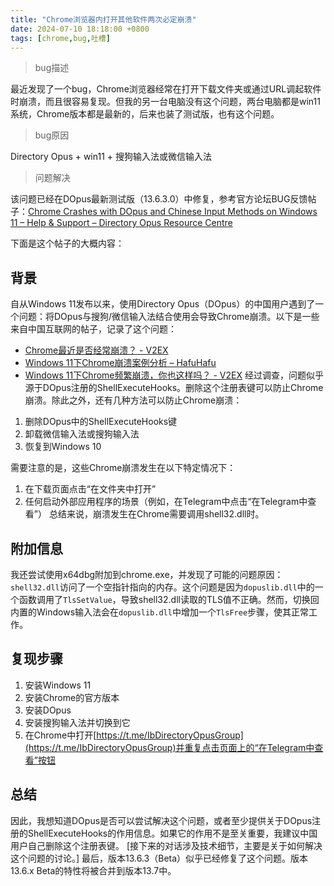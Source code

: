 ```yaml
---
title: "Chrome浏览器内打开其他软件两次必定崩溃"
date: 2024-07-10 18:18:00 +0800
tags: [chrome,bug,吐槽]
---
```


> bug描述

最近发现了一个bug，Chrome浏览器经常在打开下载文件夹或通过URL调起软件时崩溃，而且很容易复现。但我的另一台电脑没有这个问题，两台电脑都是win11系统，Chrome版本都是最新的，后来也装了测试版，也有这个问题。
> bug原因

Directory Opus + win11 + 搜狗输入法或微信输入法

> 问题解决

该问题已经在DOpus最新测试版（13.6.3.0）中修复，参考官方论坛BUG反馈帖子：[Chrome Crashes with DOpus and Chinese Input Methods on Windows 11 – Help & Support – Directory Opus Resource Centre](https://resource.dopus.com/t/chrome-crashes-with-dopus-and-chinese-input-methods-on-windows-11/50811)

下面是这个帖子的大概内容：

## 背景
自从Windows 11发布以来，使用Directory Opus（DOpus）的中国用户遇到了一个问题：将DOpus与搜狗/微信输入法结合使用会导致Chrome崩溃。以下是一些来自中国互联网的帖子，记录了这个问题：
  * [Chrome最近是否经常崩溃？ - V2EX](https://www.v2ex.com)
  * [Windows 11下Chrome崩溃案例分析 – HafuHafu](https://hafuhafu.com)
  * [Windows 11下Chrome频繁崩溃，你也这样吗？ - V2EX](https://machbbs.com)
经过调查，问题似乎源于DOpus注册的ShellExecuteHooks。删除这个注册表键可以防止Chrome崩溃。除此之外，还有几种方法可以防止Chrome崩溃：
  1. 删除DOpus中的ShellExecuteHooks键
  2. 卸载微信输入法或搜狗输入法
  3. 恢复到Windows 10

需要注意的是，这些Chrome崩溃发生在以下特定情况下：
1. 在下载页面点击“在文件夹中打开”
2. 任何启动外部应用程序的场景（例如，在Telegram中点击“在Telegram中查看”）
总结来说，崩溃发生在Chrome需要调用shell32.dll时。

## 附加信息

我还尝试使用x64dbg附加到chrome.exe，并发现了可能的问题原因：`shell32.dll`访问了一个空指针指向的内存。这个问题是因为`dopuslib.dll`中的一个函数调用了`TlsSetValue`，导致shell32.dll读取的TLS值不正确。然而，切换回内置的Windows输入法会在`dopuslib.dll`中增加一个`TlsFree`步骤，使其正常工作。

## 复现步骤
  1. 安装Windows 11
  2. 安装Chrome的官方版本
  3. 安装DOpus
  4. 安装搜狗输入法并切换到它
  5. 在Chrome中打开[https://t.me/IbDirectoryOpusGroup](https://t.me/IbDirectoryOpusGroup)并重复点击页面上的“在Telegram中查看”按钮

## 总结
因此，我想知道DOpus是否可以尝试解决这个问题，或者至少提供关于DOpus注册的ShellExecuteHooks的作用信息。如果它的作用不是至关重要，我建议中国用户自己删除这个注册表键。
[接下来的对话涉及技术细节，主要是关于如何解决这个问题的讨论。]
最后，版本13.6.3（Beta）似乎已经修复了这个问题。版本13.6.x Beta的特性将被合并到版本13.7中。